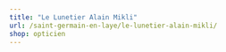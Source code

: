 ```yaml
---
title: "Le Lunetier Alain Mikli"
url: /saint-germain-en-laye/le-lunetier-alain-mikli/
shop: opticien
---
```

